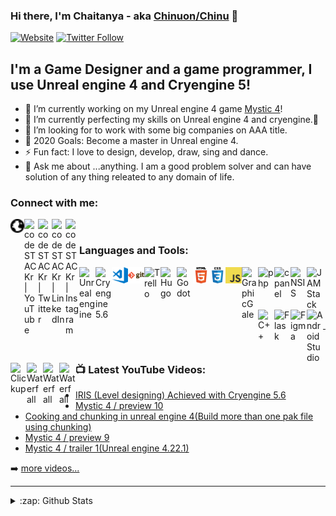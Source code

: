 ### Hi there, I'm Chaitanya - aka [Chinuon/Chinu][website] 👋





[![Website](https://img.shields.io/website?label=Chinuon.com&style=for-the-badge&url=https%3A%2F%2Fcodestackr.com)](https://www.chinuon.com/)
[![Twitter Follow](https://img.shields.io/twitter/follow/Chinu282828777?color=1DA1F2&logo=twitter&style=for-the-badge)](https://twitter.com/Chinu282828777)


## I'm a Game Designer and a game programmer, I use Unreal engine 4 and Cryengine 5!

- 🔭 I’m currently working on my Unreal engine 4 game [Mystic 4](https://www.youtube.com/channel/UCprKvfYuzxnSyET7XaAmREQ?view_as=subscriber)!
- 🌱 I’m currently perfecting my skills on Unreal engine 4 and cryengine.🤣
- 👯 I’m looking for to work with some big companies on AAA title.
- 🥅 2020 Goals: Become a master in Unreal engine 4.
- ⚡ Fun fact: I love to design, develop, draw, sing and dance.
- 💬 Ask me about ...anything. I am a good problem solver and can have solution of any thing releated to any domain of life.


### Connect with me:

[<img align="left" alt="codeSTACKr.com" width="22px" src="https://raw.githubusercontent.com/iconic/open-iconic/master/svg/globe.svg" />][website]
[<img align="left" alt="codeSTACKr | YouTube" width="22px" src="https://cdn.jsdelivr.net/npm/simple-icons@v3/icons/youtube.svg" />][youtube]
[<img align="left" alt="codeSTACKr | Twitter" width="22px" src="https://cdn.jsdelivr.net/npm/simple-icons@v3/icons/twitter.svg" />][twitter]
[<img align="left" alt="codeSTACKr | LinkedIn" width="22px" src="https://cdn.jsdelivr.net/npm/simple-icons@v3/icons/linkedin.svg" />][linkedin]
[<img align="left" alt="codeSTACKr | Instagram" width="22px" src="https://cdn.jsdelivr.net/npm/simple-icons@v3/icons/instagram.svg" />][instagram]
<br/>

### Languages and Tools:

<img align="left" alt="Unreal engine" width="26px" src="https://www.pngfind.com/pngs/m/435-4350837_unreal-engine-logo-png-transparent-png.png" />
<img align="left" alt="Cryengine 5.6" width="26px" src="https://cdn0.iconfinder.com/data/icons/web-social-and-folder-icons/512/Cry_Engine.png" />
<img align="left" alt="Visual Studio Code" width="26px" src="https://raw.githubusercontent.com/github/explore/80688e429a7d4ef2fca1e82350fe8e3517d3494d/topics/visual-studio-code/visual-studio-code.png" />
<img align="left" alt="Git" width="26px" src="https://raw.githubusercontent.com/github/explore/80688e429a7d4ef2fca1e82350fe8e3517d3494d/topics/git/git.png" />
<img align="left" alt="Trello" width="26px" src="https://images.squarespace-cdn.com/content/v1/59ea7374f43b55a33fa5ef2d/1513982397014-MYC6WAFBZA4ILUC2KV54/ke17ZwdGBToddI8pDm48kOyctPanBqSdf7WQMpY1FsRZw-zPPgdn4jUwVcJE1ZvWQUxwkmyExglNqGp0IvTJZUJFbgE-7XRK3dMEBRBhUpyD4IQ_uEhoqbBUjTJFcqKvko9JlUzuVmtjr1UPhOA5qkTLSJODyitRxw8OQt1oetw/Trello+Logo.png" />
<img align="left" alt="Hugo" width="26px" src="https://trucklab.ch/img/post/2017-06-26-website-now-live.png" />
<img align="left" alt="Godot" width="26px" src="https://upload.wikimedia.org/wikipedia/commons/thumb/6/6a/Godot_icon.svg/1024px-Godot_icon.svg.png" />
<img align="left" alt="HTML5" width="26px" src="https://raw.githubusercontent.com/github/explore/80688e429a7d4ef2fca1e82350fe8e3517d3494d/topics/html/html.png" />
<img align="left" alt="CSS3" width="26px" src="https://raw.githubusercontent.com/github/explore/80688e429a7d4ef2fca1e82350fe8e3517d3494d/topics/css/css.png" />
<img align="left" alt="JavaScript" width="26px" src="https://raw.githubusercontent.com/github/explore/80688e429a7d4ef2fca1e82350fe8e3517d3494d/topics/javascript/javascript.png" />
<img align="left" alt="GraphicGale" width="26px" src="https://www.gamemaking.tools/wiki/images/1/1f/GraphicsGale_logo.png" />
<img align="left" alt="php" width="26px" src="https://encrypted-tbn0.gstatic.com/images?q=tbn%3AANd9GcTmrOhRWUox7wMdbu-bjwH40SQoT8Dyt6OBmQ&usqp=CAU" />
<img align="left" alt="cpanel" width="26px" src="https://www.uokpl.rs/fpng/d/599-5991278_transparent-cpanel-logo.png" />
<img align="left" alt="NSIS" width="26px" src="https://www.saashub.com/images/app/service_logos/18/fdf4141035ce/large.png?1541551237" />
<img align="left" alt="JAMStack" width="26px" src="https://encrypted-tbn0.gstatic.com/images?q=tbn%3AANd9GcSZ_lbhdq-ZXX9EcFOpz5UzLJqxOhw3_lwtPA&usqp=CAU" />
<br />
<br />

<img align="left" alt="C++" width="26px" src="https://raw.githubusercontent.com/isocpp/logos/master/cpp_logo.png" />
<img align="left" alt="Flask" width="26px" src="https://i1.wp.com/www.corellis.eu/wp-content/uploads/2018/09/logo-flask.png" />
<img align="left" alt="Figma" width="26px" src="https://miro.medium.com/max/6400/1*hewxl4LWLeRY5d5_CvJKlw.png" />
<img align="left" alt="AndroidStudio" width="26px" src="https://upload.wikimedia.org/wikipedia/commons/thumb/3/34/Android_Studio_icon.svg/1024px-Android_Studio_icon.svg.png" />
<img align="left" alt="Clickup" width="26px" src="https://clickup.com/landing/images/for-se-page/clickup.png" />
<img align="left" alt="Waterfall" width="26px" src="https://cdn3.iconfinder.com/data/icons/agile-method-waterfall-model/100/b-waterfall-512.png" />
<img align="left" alt="Waterfall" width="26px" src="https://upload.wikimedia.org/wikipedia/commons/thumb/9/91/Electron_Software_Framework_Logo.svg/1024px-Electron_Software_Framework_Logo.svg.png" />
<img align="left" alt="Waterfall" width="26px" src="https://www.techbaz.org/Course/img/csharp-logo.png" />

<br />
<br />
<br />

---

### 📺 Latest YouTube Videos:

<!-- YOUTUBE:START -->
- [IRIS (Level designing) Achieved with Cryengine 5.6](https://www.youtube.com/watch?v=n6d4KHSKqGk)
- [Mystic 4 / preview 10](https://www.youtube.com/watch?v=X_8_pWMzpGg)
- [Cooking and chunking in unreal engine 4(Build more than one pak file using chunking)](https://www.youtube.com/watch?v=9j4M4LDyc3g)
- [Mystic 4 / preview 9](https://www.youtube.com/watch?v=MRq2gZyVW0U)
- [Mystic 4 / trailer 1(Unreal engine 4.22.1)](https://www.youtube.com/watch?v=5mjsOKdLrhM&t=10s)
<!-- YOUTUBE:END -->

➡️ [more videos...](https://www.youtube.com/channel/UCprKvfYuzxnSyET7XaAmREQ?view_as=subscriber)

---
<details>
  <summary>:zap: Github Stats</summary>

  <img align="left" alt="Chaitanyassr's Github Stats" src="https://github-readme-stats.codestackr.vercel.app/api?username=Chaitanyassr&show_icons=true&hide_border=true" />
</details>

[website]: https://chaitanyassr.netlify.com
[twitter]: https://twitter.com/Chinu282828777
[youtube]: https://www.youtube.com/channel/UCprKvfYuzxnSyET7XaAmREQ?view_as=subscriber
[instagram]: https://www.instagram.com/1st_incommand/
[linkedin]: https://www.linkedin.com/in/chinuon/


